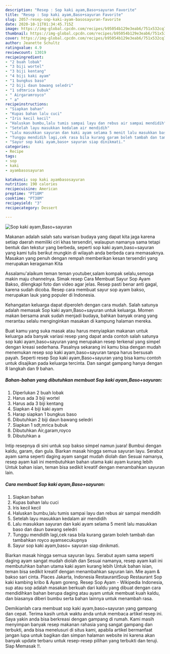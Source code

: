 ```yaml
---
description: "Resep : Sop kaki ayam,Baso+sayuran Favorite"
title: "Resep : Sop kaki ayam,Baso+sayuran Favorite"
slug: 2057-resep-sop-kaki-ayam-basosayuran-favorite
date: 2020-10-11T01:34:45.715Z
image: https://img-global.cpcdn.com/recipes/b95054b129e3eab6/751x532cq70/sop-kaki-ayambasosayuran-foto-resep-utama.jpg
thumbnail: https://img-global.cpcdn.com/recipes/b95054b129e3eab6/751x532cq70/sop-kaki-ayambasosayuran-foto-resep-utama.jpg
cover: https://img-global.cpcdn.com/recipes/b95054b129e3eab6/751x532cq70/sop-kaki-ayambasosayuran-foto-resep-utama.jpg
author: Jeanette Schultz
ratingvalue: 4.9
reviewcount: 13019
recipeingredient:
- "2 buah lobak"
- "3 biji wortel"
- "3 biji kentang"
- "4 biji kaki ayam"
- "1 bungkus baso"
- "2 biji daun bawang seledri"
- "1 sdtmrica bubuk"
- " Airgaramroyco"
- " a"
recipeinstructions:
- "Siapkan bahan"
- "Kupas bahan lalu cuci"
- "Iris kecil kecil"
- "Haluskan bumbu,lalu tumis sampai layu dan rebus air sampai mendidih"
- "Setelah layu masukkan kedalam air mendidih"
- "Lalu masukkan sayuran dan kaki ayam selama 5 menit lalu masukkan baso dan daun bawang seledri"
- "Tunggu mendidih lagi,cek rasa bila kurang garam boleh tambah dan tambahkan royco ayamsecukupnya"
- "Sayur sop kaki ayam,baso+ sayuran siap dinikmati."
categories:
- Recipe
tags:
- sop
- kaki
- ayambasosayuran

katakunci: sop kaki ayambasosayuran 
nutrition: 190 calories
recipecuisine: American
preptime: "PT10M"
cooktime: "PT38M"
recipeyield: "3"
recipecategory: Dessert

---
```



![Sop kaki ayam,Baso+sayuran](https://img-global.cpcdn.com/recipes/b95054b129e3eab6/751x532cq70/sop-kaki-ayambasosayuran-foto-resep-utama.jpg)

Makanan adalah salah satu warisan budaya yang dapat kita jaga karena setiap daerah memiliki ciri khas tersendiri, walaupun namanya sama tetapi bentuk dan tekstur yang berbeda, seperti sop kaki ayam,baso+sayuran yang kami tulis berikut mungkin di wilayah anda berbeda cara memasaknya. Masakan yang penuh dengan rempah memberikan kesan tersendiri yang merupakan keragaman Kita

Assalamu&#39;alaikum teman teman youtuber,salam kompak selalu,semoga makin maju channelnya. Simak resep Cara Membuat Sayur Sop Ayam Bakso, dilengkapi foto dan video agar jelas. Resep pasti benar anti gagal, karena sudah dicoba. Resep cara membuat sayur sop ayam bakso, merupakan lauk yang populer di Indonesia.

Kehangatan keluarga dapat diperoleh dengan cara mudah. Salah satunya adalah memasak Sop kaki ayam,Baso+sayuran untuk keluarga. Momen makan bersama anak sudah menjadi budaya, bahkan banyak orang yang merantau selalu menginginkan masakan di kampung halaman mereka.

Buat kamu yang suka masak atau harus menyiapkan makanan untuk keluarga ada banyak variasi resep yang dapat anda contoh salah satunya sop kaki ayam,baso+sayuran yang merupakan resep terkenal yang simpel dengan kreasi sederhana. Pasalnya sekarang ini kamu bisa dengan mudah menemukan resep sop kaki ayam,baso+sayuran tanpa harus bersusah payah.
Seperti resep Sop kaki ayam,Baso+sayuran yang bisa kamu contoh untuk disajikan pada keluarga tercinta. Dan sangat gampang hanya dengan 8 langkah dan 9 bahan.


<!--inarticleads1-->

##### Bahan-bahan yang dibutuhkan membuat Sop kaki ayam,Baso+sayuran:

1. Diperlukan 2 buah lobak
1. Harus ada 3 biji wortel
1. Harus ada 3 biji kentang
1. Siapkan 4 biji kaki ayam
1. Harap siapkan 1 bungkus baso
1. Dibutuhkan 2 biji daun bawang seledri
1. Siapkan 1 sdt,mrica bubuk
1. Dibutuhkan  Air,garam,royco
1. Dibutuhkan  a


Intip resepnya di sini untuk sop bakso simpel namun juara! Bumbui dengan kaldu, garam, dan gula. Biarkan masak hingga semua sayuran layu. Serabut ayam sama seperti daging ayam sangat mudah diolah dan Sesuai namanya, resep ayam kali ini membutuhkan bahan utama kaki ayam kurang lebih Untuk bahan isian, teman bisa sedikit kreatif dengan menambahkan sayuran lain. 

<!--inarticleads2-->

##### Cara membuat  Sop kaki ayam,Baso+sayuran:

1. Siapkan bahan
1. Kupas bahan lalu cuci
1. Iris kecil kecil
1. Haluskan bumbu,lalu tumis sampai layu dan rebus air sampai mendidih
1. Setelah layu masukkan kedalam air mendidih
1. Lalu masukkan sayuran dan kaki ayam selama 5 menit lalu masukkan baso dan daun bawang seledri
1. Tunggu mendidih lagi,cek rasa bila kurang garam boleh tambah dan tambahkan royco ayamsecukupnya
1. Sayur sop kaki ayam,baso+ sayuran siap dinikmati.


Biarkan masak hingga semua sayuran layu. Serabut ayam sama seperti daging ayam sangat mudah diolah dan Sesuai namanya, resep ayam kali ini membutuhkan bahan utama kaki ayam kurang lebih Untuk bahan isian, teman bisa sedikit kreatif dengan menambahkan sayuran lain. Mie ayam &amp; bakso sari cinta. Places Jakarta, Indonesia RestaurantSoup Restaurant Sop kaki kambing kribo &amp; Ayam goreng. Resep Sop Ayam - Wikipedia Indonesia, sup atau sop adalah masakan berkuah dari kaldu yang dibuat dengan cara mendidihkan bahan berupa daging atau ayam untuk membuat kuah kaldu, dan biasanya diberi bumbu serta bahan lainnya untuk menambah rasa. 

Demikianlah cara membuat sop kaki ayam,baso+sayuran yang gampang dan cepat. Terima kasih untuk waktu anda untuk membaca artikel resep ini. Saya yakin anda bisa berkreasi dengan gampang di rumah. Kami masih menyimpan banyak resep makanan rahasia yang sangat gampang dan terbukti, anda bisa menelusuri di situs kami, apabila artikel bermanfaat jangan lupa untuk bagikan dan simpan halaman website ini karena akan banyak update terbaru untuk resep-resep pilihan yang terbukti dan teruji. Siap Memasak !!. 
